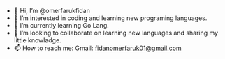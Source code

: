 - 👋 Hi, I’m @omerfarukfidan
- 👀 I’m interested in coding and learning new programing languages.
- 🌱 I’m currently learning  Go Lang.
- 💞️ I’m looking to collaborate on learning new languages and sharing my little knowladge.
- 📫 How to reach me:
Gmail: fidanomerfaruk01@gmail.com


<!---
omerfarukfidan/omerfarukfidan is a ✨ special ✨ repository because its `README.md` (this file) appears on your GitHub profile.
You can click the Preview link to take a look at your changes.
--->
